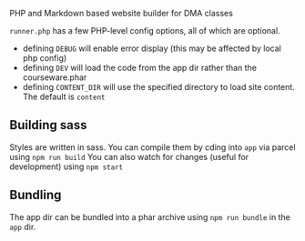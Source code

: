 PHP and Markdown based website builder for DMA classes

`runner.php` has a few PHP-level config options, all of which are optional.
* defining `DEBUG` will enable error display (this may be affected by local php config)
* defining `DEV` will load the code from the app dir rather than the courseware.phar
* defining `CONTENT_DIR` will use the specified directory to load site content. The default is `content`

## Building sass
Styles are written in sass. You can compile them by cding into `app` via parcel using `npm run build` You can also watch for changes (useful for development) using `npm start`

## Bundling
The app dir can be bundled into a phar archive using `npm run bundle` in the `app` dir.

